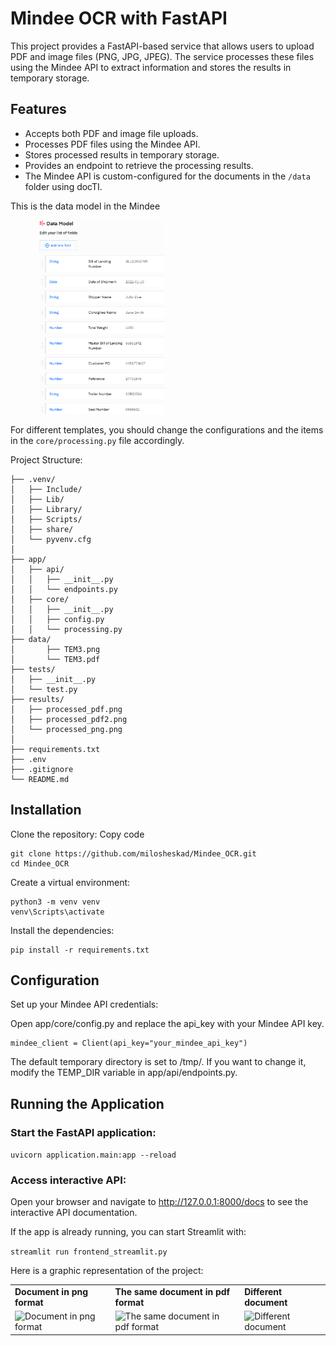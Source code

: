 # Mindee OCR with FastAPI
This project provides a FastAPI-based service that allows users to upload PDF and image files (PNG, JPG, JPEG). The service processes these files using the Mindee API to extract information and stores the results in temporary storage.

## Features
* Accepts both PDF and image file uploads.
* Processes PDF files using the Mindee API.
* Stores processed results in temporary storage.
* Provides an endpoint to retrieve the processing results.
* The Mindee API is custom-configured for the documents in the ```/data``` folder using docTI. 

This is the data model in the Mindee

&emsp;&emsp;&emsp; <img src="results/data_model.png" alt="Document in png format" width="200"/></td>


For different templates, you should change the configurations and the items in the ```core/processing.py``` file accordingly.

Project Structure:

``` 
├── .venv/
│   ├── Include/
│   ├── Lib/
│   ├── Library/
│   ├── Scripts/
│   ├── share/
│   └── pyvenv.cfg
│
├── app/
│   ├── api/
│   │   ├── __init__.py
│   │   └── endpoints.py
│   ├── core/
│   │   ├── __init__.py
│   │   ├── config.py
│   │   └── processing.py
├── data/
│       ├── TEM3.png
│       └── TEM3.pdf
├── tests/
│   ├── __init__.py
│   └── test.py
├── results/
│   ├── processed_pdf.png
│   ├── processed_pdf2.png
│   └── processed_png.png
│
├── requirements.txt
├── .env
├── .gitignore
└── README.md
```

## Installation
Clone the repository:
Copy code
```
git clone https://github.com/milosheskad/Mindee_OCR.git
cd Mindee_OCR
```
Create a virtual environment:
```
python3 -m venv venv
venv\Scripts\activate
```
Install the dependencies:
```
pip install -r requirements.txt
```
## Configuration
Set up your Mindee API credentials:

Open app/core/config.py and replace the api_key with your Mindee API key.
```
mindee_client = Client(api_key="your_mindee_api_key")
```


The default temporary directory is set to /tmp/. If you want to change it, modify the TEMP_DIR variable in app/api/endpoints.py.

## Running the Application

### Start the FastAPI application:

```uvicorn application.main:app --reload```

### Access interactive API:
Open your browser and navigate to http://127.0.0.1:8000/docs to see the interactive API documentation.

If the app is already running, you can start Streamlit with:

```streamlit run frontend_streamlit.py```

Here is a graphic representation of the project:


<table>
  <tr>
    <td><strong>Document in png format</strong></td>
    <td><strong>The same document in pdf format</strong></td>
    <td><strong>Different document</strong></td>
  </tr>
  <tr>
    <td><img src="results/processed_png.png" alt="Document in png format" width="200"/></td>
    <td><img src="results/processed_pdf.png" alt="The same document in pdf format" width="200"/></td>
    <td><img src="results/processed_pdf2.png" alt="Different document" width="200"/></td>
  </tr>
</table>